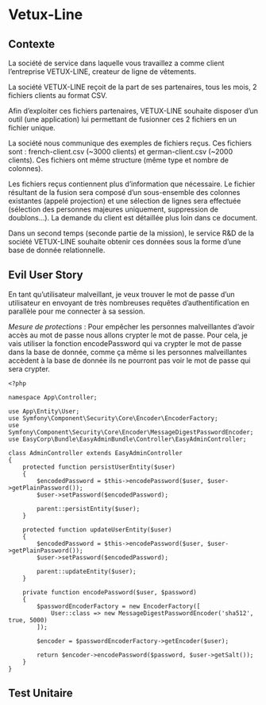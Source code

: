 # Vetux-Line

## Contexte

La société de service dans laquelle vous travaillez a comme client l’entreprise VETUX-LINE, createur de ligne de vêtements.

La société VETUX-LINE reçoit de la part de ses partenaires, tous les mois, 2 fichiers clients au format CSV.

Afin d’exploiter ces fichiers partenaires, VETUX-LINE souhaite disposer d’un outil (une application) lui permettant de fusionner ces 2 fichiers en un fichier unique.

La société nous communique des exemples de fichiers reçus. Ces fichiers sont : french-client.csv (~3000 clients) et german-client.csv (~2000 clients). Ces fichiers ont même structure (même type et nombre de colonnes).

Les fichiers reçus contiennent plus d’information que nécessaire. Le fichier résultant de la fusion sera composé d’un sous-ensemble des colonnes existantes (appelé projection) et une sélection de lignes sera effectuée (sélection des personnes majeures uniquement, suppression de doublons…). La demande du client est détaillée plus loin dans ce document.

Dans un second temps (seconde partie de la mission), le service R&D de la société VETUX-LINE souhaite obtenir ces données sous la forme d’une base de donnée relationnelle.

## Evil User Story

En tant qu’utilisateur malveillant, je veux trouver le mot de passe d’un utilisateur en envoyant de très nombreuses requêtes d’authentification en parallèle pour me connecter à sa session. 

_Mesure de protections_ : Pour empêcher les personnes malveillantes d’avoir accès au mot de passe nous allons crypter le mot de passe. Pour cela, je vais utiliser la fonction encodePassword qui va crypter le mot de passe dans la base de donnée, comme ça même si les personnes malveillantes accèdent à la base de donnée ils ne pourront pas voir le mot de passe qui sera crypter.

```
<?php

namespace App\Controller;

use App\Entity\User;
use Symfony\Component\Security\Core\Encoder\EncoderFactory;
use Symfony\Component\Security\Core\Encoder\MessageDigestPasswordEncoder;
use EasyCorp\Bundle\EasyAdminBundle\Controller\EasyAdminController;

class AdminController extends EasyAdminController
{
    protected function persistUserEntity($user)
    {
        $encodedPassword = $this->encodePassword($user, $user->getPlainPassword());
        $user->setPassword($encodedPassword);

        parent::persistEntity($user);
    }

    protected function updateUserEntity($user)
    {
        $encodedPassword = $this->encodePassword($user, $user->getPlainPassword());
        $user->setPassword($encodedPassword);

        parent::updateEntity($user);
    }

    private function encodePassword($user, $password)
    {
        $passwordEncoderFactory = new EncoderFactory([
            User::class => new MessageDigestPasswordEncoder('sha512', true, 5000)
        ]);

        $encoder = $passwordEncoderFactory->getEncoder($user);

        return $encoder->encodePassword($password, $user->getSalt());
    }
}

```
## Test Unitaire
